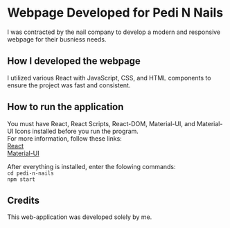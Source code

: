 # Webpage Developed for Pedi N Nails
I was contracted by the nail company to develop a modern and responsive webpage for their busniess needs.

## How I developed the webpage
I utilized various React with JavaScript, CSS, and HTML components to ensure the project was fast and consistent.

## How to run the application
You must have React, React Scripts, React-DOM, Material-UI, and Material-UI Icons installed before you run the program.<br />
For more information, follow these links:<br />
[React](https://reactjs.org/)<br />
[Material-UI](https://mui.com/)<br />

After everything is installed, enter the folowing commands:<br />
`cd pedi-n-nails`<br />
`npm start`<br />

## Credits
This web-application was developed solely by me.